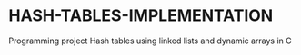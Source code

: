 # HASH-TABLES-IMPLEMENTATION
Programming project Hash tables using linked lists and dynamic arrays in C
